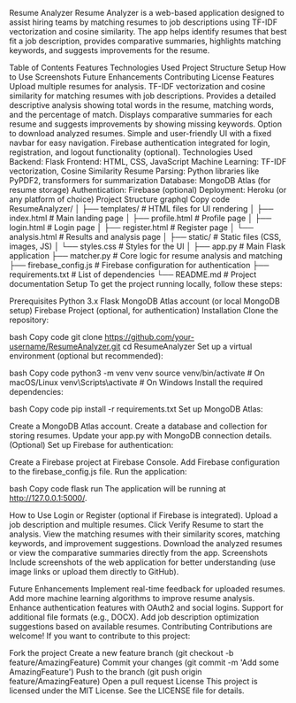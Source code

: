 Resume Analyzer
Resume Analyzer is a web-based application designed to assist hiring teams by matching resumes to job descriptions using TF-IDF vectorization and cosine similarity. The app helps identify resumes that best fit a job description, provides comparative summaries, highlights matching keywords, and suggests improvements for the resume.

Table of Contents
Features
Technologies Used
Project Structure
Setup
How to Use
Screenshots
Future Enhancements
Contributing
License
Features
Upload multiple resumes for analysis.
TF-IDF vectorization and cosine similarity for matching resumes with job descriptions.
Provides a detailed descriptive analysis showing total words in the resume, matching words, and the percentage of match.
Displays comparative summaries for each resume and suggests improvements by showing missing keywords.
Option to download analyzed resumes.
Simple and user-friendly UI with a fixed navbar for easy navigation.
Firebase authentication integrated for login, registration, and logout functionality (optional).
Technologies Used
Backend: Flask
Frontend: HTML, CSS, JavaScript
Machine Learning: TF-IDF vectorization, Cosine Similarity
Resume Parsing: Python libraries like PyPDF2, transformers for summarization
Database: MongoDB Atlas (for resume storage)
Authentication: Firebase (optional)
Deployment: Heroku (or any platform of choice)
Project Structure
graphql
Copy code
ResumeAnalyzer/
│
├── templates/                   # HTML files for UI rendering
│   ├── index.html                # Main landing page
│   ├── profile.html              # Profile page
│   ├── login.html                # Login page
│   ├── register.html             # Register page
│   └── analysis.html             # Results and analysis page
│
├── static/                       # Static files (CSS, images, JS)
│   └── styles.css                # Styles for the UI
│
├── app.py                        # Main Flask application
├── matcher.py                    # Core logic for resume analysis and matching
├── firebase_config.js            # Firebase configuration for authentication
├── requirements.txt              # List of dependencies
└── README.md                     # Project documentation
Setup
To get the project running locally, follow these steps:

Prerequisites
Python 3.x
Flask
MongoDB Atlas account (or local MongoDB setup)
Firebase Project (optional, for authentication)
Installation
Clone the repository:

bash
Copy code
git clone https://github.com/your-username/ResumeAnalyzer.git
cd ResumeAnalyzer
Set up a virtual environment (optional but recommended):

bash
Copy code
python3 -m venv venv
source venv/bin/activate    # On macOS/Linux
venv\Scripts\activate       # On Windows
Install the required dependencies:

bash
Copy code
pip install -r requirements.txt
Set up MongoDB Atlas:

Create a MongoDB Atlas account.
Create a database and collection for storing resumes.
Update your app.py with MongoDB connection details.
(Optional) Set up Firebase for authentication:

Create a Firebase project at Firebase Console.
Add Firebase configuration to the firebase_config.js file.
Run the application:

bash
Copy code
flask run
The application will be running at http://127.0.0.1:5000/.

How to Use
Login or Register (optional if Firebase is integrated).
Upload a job description and multiple resumes.
Click Verify Resume to start the analysis.
View the matching resumes with their similarity scores, matching keywords, and improvement suggestions.
Download the analyzed resumes or view the comparative summaries directly from the app.
Screenshots
Include screenshots of the web application for better understanding (use image links or upload them directly to GitHub).

Future Enhancements
Implement real-time feedback for uploaded resumes.
Add more machine learning algorithms to improve resume analysis.
Enhance authentication features with OAuth2 and social logins.
Support for additional file formats (e.g., DOCX).
Add job description optimization suggestions based on available resumes.
Contributing
Contributions are welcome! If you want to contribute to this project:

Fork the project
Create a new feature branch (git checkout -b feature/AmazingFeature)
Commit your changes (git commit -m 'Add some AmazingFeature')
Push to the branch (git push origin feature/AmazingFeature)
Open a pull request
License
This project is licensed under the MIT License. See the LICENSE file for details.

